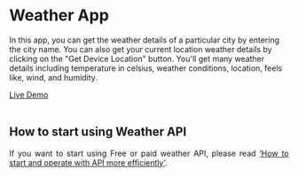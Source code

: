 <h1>Weather App</h1>
<p>In this app, you can get the weather details of a particular city by entering the city name. You can also get your current location weather details by clicking on the "Get Device Location" button. You'll get many weather details including temperature in celsius, weather conditions, location, feels like, wind, and humidity.</p>
<a href="https://akbari4yaseen.github.io/weather-app-javascript/" target="_blank">Live Demo</a>
<br>
<br>
<h2>How to start using Weather API</h2>
<p align="justify">If you want to start using Free or paid weather API, please read <a href="/appid">‘How to start and operate with API more efficiently’</a>.</p>

